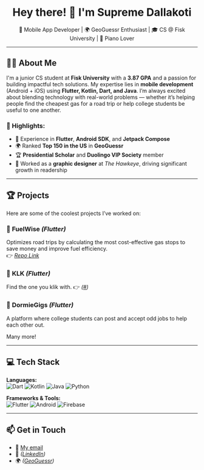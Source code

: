 <h1 align="center">Hey there! 👋 I'm Supreme Dallakoti</h1>

<p align="center">
🚀 Mobile App Developer | 🌍 GeoGuessr Enthusiast | 🎓 CS @ Fisk University |  🎹 Piano Lover
</p>

---

## 👨‍💻 About Me  
I'm a junior CS student at **Fisk University** with a **3.87 GPA** and a passion for building impactful tech solutions. My expertise lies in **mobile development** (Android + iOS) using **Flutter, Kotlin, Dart, and Java**. I’m always excited about blending technology with real-world problems — whether it’s helping people find the cheapest gas for a road trip or help college students be useful to one another.

### 🌟 Highlights:
- 💼 Experience in **Flutter**, **Android SDK**, and **Jetpack Compose** 
- 🌍 Ranked **Top 150 in the US** in **GeoGuessr**  
- 🏆 **Presidential Scholar** and **Duolingo VIP Society** member  
- 🎯 Worked as a **graphic designer** at *The Hawkeye*, driving significant growth in readership  

---

## 🏆 Projects  
Here are some of the coolest projects I’ve worked on:  

### 📱 **FuelWise** *(Flutter)*  
Optimizes road trips by calculating the most cost-effective gas stops to save money and improve fuel efficiency.  
👉 *[Repo Link](https://github.com/elSupremoo/fuelwise)*  

### 🚀 **KLK** *(Flutter)*  
Find the one you klik with.
👉 *([#](https://klik.singles/))* 

### 🚀 **DormieGigs** *(Flutter)*  
A platform where college students can post and accept odd jobs to help each other out.

Many more!

---

## 💻 Tech Stack  
**Languages:**  
![Dart](https://img.shields.io/badge/Dart-0175C2?style=flat&logo=dart&logoColor=white) ![Kotlin](https://img.shields.io/badge/Kotlin-7F52FF?style=flat&logo=kotlin&logoColor=white) ![Java](https://img.shields.io/badge/Java-007396?style=flat&logo=java&logoColor=white) ![Python](https://img.shields.io/badge/Python-3776AB?style=flat&logo=python&logoColor=white)  

**Frameworks & Tools:**  
![Flutter](https://img.shields.io/badge/Flutter-02569B?style=flat&logo=flutter&logoColor=white) ![Android](https://img.shields.io/badge/Android-3DDC84?style=flat&logo=android&logoColor=white)  ![Firebase](https://img.shields.io/badge/Firebase-FFCA28?style=flat&logo=firebase&logoColor=white)  

---

## 📫 Get in Touch  
- 📧 [My email](mailto:suprim30201@gmail.com)
- 💼 *([LinkedIn](https://www.linkedin.com/in/supremedallakoti/))* 
- 🌍 *([GeoGuessr](https://www.geoguessr.com/user/627913b9296833fe3404b814))* 
